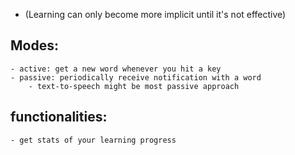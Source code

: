 - (Learning can only become more implicit until it's not effective)

## Modes:
    - active: get a new word whenever you hit a key
    - passive: periodically receive notification with a word
        - text-to-speech might be most passive approach

## functionalities:
    - get stats of your learning progress
